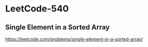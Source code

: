 # LeetCode-540
##  Single Element in a Sorted Array
https://leetcode.com/problems/single-element-in-a-sorted-array/
